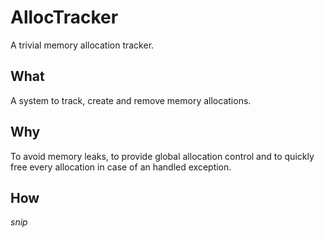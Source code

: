 # AllocTracker

A trivial memory allocation tracker.

## What

A system to track, create and remove memory allocations.

## Why

To avoid memory leaks, to provide global allocation control and to quickly free every allocation in case of an handled exception.

## How

*snip*